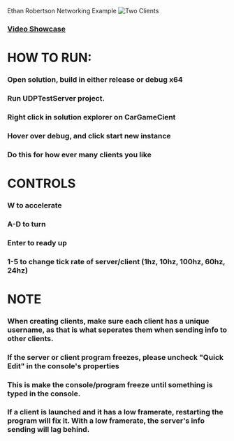 Ethan Robertson Networking Example
![Two Clients](https://i.imgur.com/jrfNHyC.png)
### [Video Showcase](https://www.youtube.com/watch?v=mOypcNv_dRw)

# HOW TO RUN: 
### Open solution, build in either release or debug x64
### Run UDPTestServer project.
### Right click in solution explorer on CarGameCient
### Hover over debug, and click start new instance
### Do this for how ever many clients you like

# CONTROLS
### W to accelerate
### A-D to turn
### Enter to ready up
### 1-5 to change tick rate of server/client (1hz, 10hz, 100hz, 60hz, 24hz)

# NOTE	
### When creating clients, make sure each client has a unique username, as that is what seperates them when sending info to other clients.

### If the server or client program freezes, please uncheck "Quick Edit" in the console's properties
### This is make the console/program freeze until something is typed in the console.

### If a client is launched and it has a low framerate, restarting the program will fix it. With a low framerate, the server's info sending will lag behind.
